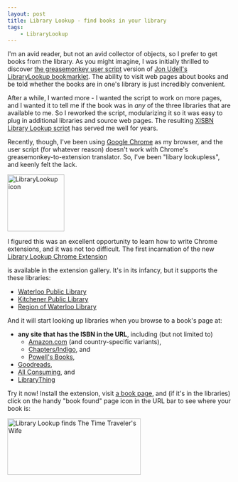 ```yaml
---
layout: post
title: Library Lookup - find books in your library
tags:
    - LibraryLookup
---
```

I'm an avid reader, but not an avid collector of objects, so I prefer to get books from the library. As you might imagine, I was initially thrilled to discover <a href="http://jonudell.net/udell/2006-01-30-further-adventures-in-lightweight-service-composition.html" />the greasemonkey user script</a> version  of <a href="http://jonudell.net/LibraryLookup.html">Jon Udell's LibraryLookup bookmarklet</a>. The ability to visit web pages about books and be told whether the books are in one's library is just incredibly convenient.

After a while, I wanted more - I wanted the script to work on more pages, and I wanted it to tell me if the book was in <i>any</i> of the three libraries that are available to me. So I reworked the script, modularizing it so it was easy to plug in additional libraries and source web pages. The resulting <a href="http://blairconrad.googlecode.com/svn/trunk/greasemonkey/XisbnLibraryLookupWpl.user.js">XISBN Library Lookup script</a> has served me well for years.

Recently, though, I've been using <a href="http://www.google.com/chrome/">Google Chrome</a> as my browser, and the user script (for whatever reason) doesn't work with Chrome's greasemonkey-to-extension translator. So, I've been "libary lookupless", and keenly felt the lack. 

<div class="images">
<a href="https://chrome.google.com/extensions/detail/lopekoojcojbmfpkbncnpihmjbbkdgdk"><img src="{{ site.image_dir }}/icon_128.png" border="0" alt="LibraryLookup icon" title="LibraryLookup" width="128" height="128" class="alignright size-full wp-image-571" /></a>
</div>

I figured this was an excellent opportunity to learn how to write Chrome extensions, and it was not too difficult.  The first incarnation of the new
<a href="https://chrome.google.com/extensions/detail/lopekoojcojbmfpkbncnpihmjbbkdgdk">Library Lookup Chrome Extension</a>

is available in the extension gallery. It's in its infancy, but it supports the these libraries:
<ul>
<li><a href="http://www.wpl.ca/">Waterloo Public Library</a></li>
<li><a href="http://kpl.org/">Kitchener Public Library</a></li>
<li><a href="http://rwl.library.on.ca/">Region of Waterloo Library</a></li>
</ul>

And it will start looking up libraries when you browse to a book's page at:
<ul>
<li><b>any site that has the ISBN in the URL</b>, including (but not limited to)
  <ul>
    <li><a href="http://www.amazon.com/">Amazon.com</a> (and country-specific variants),</li>
    <li><a href="http://www.chapters.indigo.ca/">Chapters/Indigo</a>, and</li>
    <li><a href="http://www.powells.com/">Powell's Books</a>,</li>
  </ul>
  <li><a href="http://www.goodreads.com/">Goodreads</a>,</li>
  <li><a href="http://www.allconsuming.net" />All Consuming</a>, and</li>
  <li><a href="http://www.librarything.com">LibraryThing</a></li>
</ul>

Try it now! Install the extension, visit <a href="http://www.amazon.ca/Time-Travelers-Wife-Audrey-Niffenegger/dp/0676976336">a book page</a>, and (if it's in the libraries) click on the handy "book found" page icon in the URL bar to see where your book is:

<div class="images">
<a href="{{ site.image_dir }}/found_tttw.png"><img src="{{ site.image_dir }}/found_tttw.png?w=300" alt="Library Lookup finds The Time Traveler&#039;s Wife" title="found_tttw" width="300" height="127" class="aligncenter size-medium wp-image-528" /></a>
</div>

